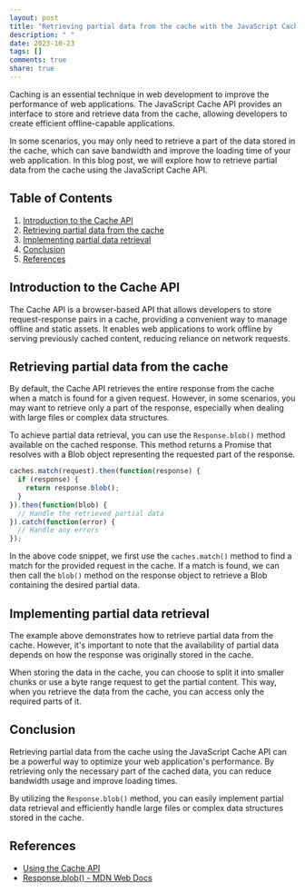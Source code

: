 ```yaml
---
layout: post
title: "Retrieving partial data from the cache with the JavaScript Cache API"
description: " "
date: 2023-10-23
tags: []
comments: true
share: true
---
```


Caching is an essential technique in web development to improve the performance of web applications. The JavaScript Cache API provides an interface to store and retrieve data from the cache, allowing developers to create efficient offline-capable applications.

In some scenarios, you may only need to retrieve a part of the data stored in the cache, which can save bandwidth and improve the loading time of your web application. In this blog post, we will explore how to retrieve partial data from the cache using the JavaScript Cache API.

## Table of Contents
1. [Introduction to the Cache API](#introduction-to-the-cache-api)
2. [Retrieving partial data from the cache](#retrieving-partial-data-from-the-cache)
3. [Implementing partial data retrieval](#implementing-partial-data-retrieval)
4. [Conclusion](#conclusion)
5. [References](#references)

## Introduction to the Cache API

The Cache API is a browser-based API that allows developers to store request-response pairs in a cache, providing a convenient way to manage offline and static assets. It enables web applications to work offline by serving previously cached content, reducing reliance on network requests.

## Retrieving partial data from the cache

By default, the Cache API retrieves the entire response from the cache when a match is found for a given request. However, in some scenarios, you may want to retrieve only a part of the response, especially when dealing with large files or complex data structures.

To achieve partial data retrieval, you can use the `Response.blob()` method available on the cached response. This method returns a Promise that resolves with a Blob object representing the requested part of the response.

```javascript
caches.match(request).then(function(response) {
  if (response) {
    return response.blob();
  }
}).then(function(blob) {
  // Handle the retrieved partial data
}).catch(function(error) {
  // Handle any errors
});
```

In the above code snippet, we first use the `caches.match()` method to find a match for the provided request in the cache. If a match is found, we can then call the `blob()` method on the response object to retrieve a Blob containing the desired partial data.

## Implementing partial data retrieval

The example above demonstrates how to retrieve partial data from the cache. However, it's important to note that the availability of partial data depends on how the response was originally stored in the cache.

When storing the data in the cache, you can choose to split it into smaller chunks or use a byte range request to get the partial content. This way, when you retrieve the data from the cache, you can access only the required parts of it.

## Conclusion

Retrieving partial data from the cache using the JavaScript Cache API can be a powerful way to optimize your web application's performance. By retrieving only the necessary part of the cached data, you can reduce bandwidth usage and improve loading times.

By utilizing the `Response.blob()` method, you can easily implement partial data retrieval and efficiently handle large files or complex data structures stored in the cache.

## References

- [Using the Cache API](https://developer.mozilla.org/en-US/docs/Web/API/Cache)
- [Response.blob() - MDN Web Docs](https://developer.mozilla.org/en-US/docs/Web/API/Response/blob)
